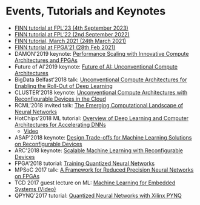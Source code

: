 # Events, Tutorials and Keynotes
* [FINN tutorial at FPL’23 (4th September 2023)](https://github.com/Xilinx/finn/discussions/861)
* [FINN tutorial at FPL’22 (2nd September 2022)](https://github.com/Xilinx/finn/discussions/672)
* [FINN tutorial, March 2021 (24th March 2021)](https://xilinx.github.io/finn//2021/03/11/finn-tutorial-march21.html)
* [FINN tutorial at FPGA'21 (28th Feb 2021)](https://xilinx.github.io/finn//2021/01/27/finn-tutorial-fpga21.html)
* DAMON'2019 keynote:  <a href="https://github.com/Xilinx/finn/blob/github-pages/docs/DAMON2019_Blott_final.pdf" target="_blank">Performance Scaling with Innovative Compute Architectures and FPGAs</a>
* Future of AI'2019 keynote:  <a href="https://github.com/Xilinx/finn/blob/github-pages/docs/FutureofAI2019_Blott.pdf" target="_blank">Future of AI: Unconventional Compute Architectures</a>
* BigData Belfast'2018 talk: <a href="https://github.com/Xilinx/finn/blob/github-pages/docs/BigDataBelfast2018.pdf" target="_blank">Unconventional Compute Architectures for Enabling the Roll-Out of Deep Learning</a>
* CLUSTER'2018 keynote: <a href="https://github.com/Xilinx/finn/blob/github-pages/docs/IEEECluster2018.pdf" target="_blank">Unconventional Compute Architectures with Reconfigurable Devices in the Cloud</a>
* RCML'2018 invited talk: <a href="https://github.com/Xilinx/finn/blob/github-pages/docs/RCML2018.pdf" target="_blank">The Emerging Computational Landscape of Neural Networks</a>
* HotChips'2018 ML tutorial: <a href="https://github.com/Xilinx/finn/blob/github-pages/docs/Hotchips2018_Tutorial.pdf" target="_blank">Overview of Deep Learning and Computer Architectures for Accelerating DNNs</a>
  + <a href="https://youtu.be/ydsZ7A0FF0I" target="_blank">Video</a>
* ASAP'2018 keynote: <a href="https://github.com/Xilinx/finn/blob/github-pages/docs/ASAP2018.pdf" target="_blank">Design Trade-offs for Machine Learning Solutions on Reconfigurable Devices</a>
* ARC'2018 keynote: <a href="https://github.com/Xilinx/finn/blob/github-pages/docs/ARC2018.pdf" target="_blank">Scalable Machine Learning with Reconfigurable Devices</a>
* FPGA'2018 tutorial: <a href="https://github.com/Xilinx/finn/blob/github-pages/docs/FPGA2018_Tutorial.pdf" target="_blank">Training Quantized Neural Networks</a>
* MPSoC 2017 talk: <a href="https://github.com/Xilinx/finn/blob/github-pages/docs/MPSOC2018.pdf" target="_blank">A Framework for Reduced Precision Neural Networks on FPGAs</a>
* TCD 2017 guest lecture on ML: <a href="https://www.youtube.com/watch?v=pIVh-4tqjPc" target="_blank">Machine Learning for Embedded Systems (Video)</a>
* QPYNQ'2017 tutorial: <a href="https://www.ntnu.edu/ie/eecs/qpynq" target="_blank">Quantized Neural Networks with Xilinx PYNQ</a>

